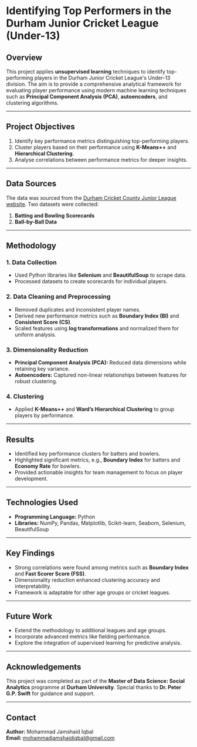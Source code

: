 # Identifying Top Performers in the Durham Junior Cricket League (Under-13)

## Overview

This project applies **unsupervised learning** techniques to identify top-performing players in the Durham Junior Cricket League's Under-13 division. The aim is to provide a comprehensive analytical framework for evaluating player performance using modern machine learning techniques such as **Principal Component Analysis (PCA)**, **autoencoders**, and clustering algorithms.

---

## Project Objectives

1. Identify key performance metrics distinguishing top-performing players.
2. Cluster players based on their performance using **K-Means++** and **Hierarchical Clustering**.
3. Analyse correlations between performance metrics for deeper insights.

---

## Data Sources

The data was sourced from the [Durham Cricket County Junior League website](https://dcbjuniorlge.play-cricket.com/home). Two datasets were collected:
1. **Batting and Bowling Scorecards** 
2. **Ball-by-Ball Data**

---

## Methodology

### 1. Data Collection
- Used Python libraries like **Selenium** and **BeautifulSoup** to scrape data.
- Processed datasets to create scorecards for individual players.

### 2. Data Cleaning and Preprocessing
- Removed duplicates and inconsistent player names.
- Derived new performance metrics such as **Boundary Index (BI)** and **Consistent Score (CS)**.
- Scaled features using **log transformations** and normalized them for uniform analysis.

### 3. Dimensionality Reduction
- **Principal Component Analysis (PCA):** Reduced data dimensions while retaining key variance.
- **Autoencoders:** Captured non-linear relationships between features for robust clustering.

### 4. Clustering
- Applied **K-Means++** and **Ward’s Hierarchical Clustering** to group players by performance.

---

## Results

- Identified key performance clusters for batters and bowlers.
- Highlighted significant metrics, e.g., **Boundary Index** for batters and **Economy Rate** for bowlers.
- Provided actionable insights for team management to focus on player development.

---

## Technologies Used

- **Programming Language:** Python
- **Libraries:** NumPy, Pandas, Matplotlib, Scikit-learn, Seaborn, Selenium, BeautifulSoup

---

## Key Findings

- Strong correlations were found among metrics such as **Boundary Index** and **Fast Scorer Score (FSS)**.
- Dimensionality reduction enhanced clustering accuracy and interpretability.
- Framework is adaptable for other age groups or cricket leagues.

---

## Future Work

- Extend the methodology to additional leagues and age groups.
- Incorporate advanced metrics like fielding performance.
- Explore the integration of supervised learning for predictive analysis.

---

## Acknowledgements

This project was completed as part of the **Master of Data Science: Social Analytics** programme at **Durham University**. Special thanks to **Dr. Peter G.P. Swift** for guidance and support.

---

## Contact

**Author:** Mohammad Jamshaid Iqbal  
**Email:** [mohammadjamshaidiqbal@gmail.com](mailto:mohammadjamshaidiqbal@gmail.com)  
